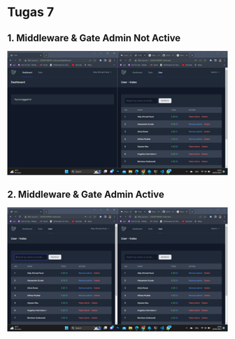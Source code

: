 # Tugas 7
## 1. Middleware & Gate Admin Not Active
![Alt text](screenshot/tugas7/Admin%20Not%20Active.png)
## 2. Middleware & Gate Admin Active
![Alt text](screenshot/tugas7/Admin%20Active.png)
